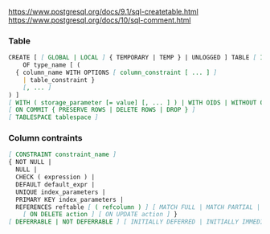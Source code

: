 https://www.postgresql.org/docs/9.1/sql-createtable.html
https://www.postgresql.org/docs/10/sql-comment.html
### Table
```markdown
CREATE [ [ GLOBAL | LOCAL ] { TEMPORARY | TEMP } | UNLOGGED ] TABLE [ IF NOT EXISTS ] table_name
    OF type_name [ (
  { column_name WITH OPTIONS [ column_constraint [ ... ] ]
    | table_constraint }
    [, ... ]
) ]
[ WITH ( storage_parameter [= value] [, ... ] ) | WITH OIDS | WITHOUT OIDS ]
[ ON COMMIT { PRESERVE ROWS | DELETE ROWS | DROP } ]
[ TABLESPACE tablespace ]
```

### Column contraints
```markdown
[ CONSTRAINT constraint_name ]
{ NOT NULL |
  NULL |
  CHECK ( expression ) |
  DEFAULT default_expr |
  UNIQUE index_parameters |
  PRIMARY KEY index_parameters |
  REFERENCES reftable [ ( refcolumn ) ] [ MATCH FULL | MATCH PARTIAL | MATCH SIMPLE ]
    [ ON DELETE action ] [ ON UPDATE action ] }
[ DEFERRABLE | NOT DEFERRABLE ] [ INITIALLY DEFERRED | INITIALLY IMMEDIATE ]
```